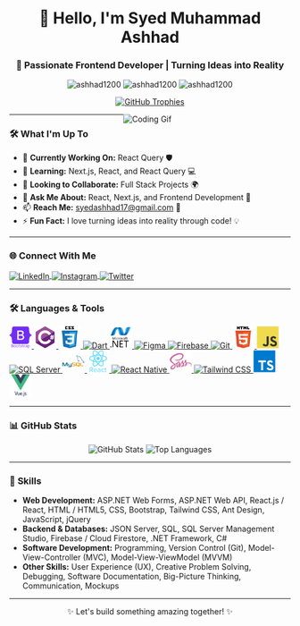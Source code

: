 <h1 align="center">👋 Hello, I'm Syed Muhammad Ashhad</h1>
<h3 align="center">🚀 Passionate Frontend Developer | Turning Ideas into Reality</h3>

<p align="center">
  <img src="https://komarev.com/ghpvc/?username=ashhad1200&label=Profile%20Views&color=0e75b6&style=flat" alt="ashhad1200" />
  <img src="https://img.shields.io/github/followers/ashhad1200?label=Followers&style=social" alt="ashhad1200" />
  <img src="https://img.shields.io/github/stars/ashhad1200?label=Stars&style=social" alt="ashhad1200" />
</p>

<p align="center">
  <a href="https://github.com/ryo-ma/github-profile-trophy">
    <img src="https://github-profile-trophy.vercel.app/?username=ashhad1200&margin-w=15&margin-h=15&theme=onedark" alt="GitHub Trophies" />
  </a>
</p>

<img align="right" src="https://user-images.githubusercontent.com/1016143/187770506-39e896ca-5495-4695-94c9-6976a4ef0445.gif" alt="Coding Gif" width="300"/>

---

### 🛠️ **What I'm Up To**
- 🔭 **Currently Working On:** React Query 🛡️  
- 🌱 **Learning:** Next.js, React, and React Query 💻  
- 👯 **Looking to Collaborate:** Full Stack Projects 🌍  
- 💬 **Ask Me About:** React, Next.js, and Frontend Development 💬  
- 📫 **Reach Me:** [syedashhad17@gmail.com](mailto:syedashhad17@gmail.com) 📧  
- ⚡ **Fun Fact:** I love turning ideas into reality through code! 💡  

---

### 🌐 **Connect With Me**
<p align="left">
  <a href="https://linkedin.com/in/syedmuhammadashhad" target="blank">
    <img align="center" src="https://cdn.jsdelivr.net/npm/simple-icons@v3/icons/linkedin.svg" alt="LinkedIn" height="30" width="40" />
  </a>
  <a href="https://instagram.com/the_better_version.s" target="blank">
    <img align="center" src="https://cdn.jsdelivr.net/npm/simple-icons@v3/icons/instagram.svg" alt="Instagram" height="30" width="40" />
  </a>
  <a href="https://twitter.com/yourtwitterhandle" target="blank">
    <img align="center" src="https://cdn.jsdelivr.net/npm/simple-icons@v3/icons/twitter.svg" alt="Twitter" height="30" width="40" />
  </a>
</p>

---

### 🛠️ **Languages & Tools**
<p align="left"> 
  <a href="https://getbootstrap.com" target="_blank" rel="noreferrer">
    <img src="https://raw.githubusercontent.com/devicons/devicon/master/icons/bootstrap/bootstrap-plain-wordmark.svg" alt="Bootstrap" width="40" height="40"/> 
  </a> 
  <a href="https://www.w3schools.com/cs/" target="_blank" rel="noreferrer">
    <img src="https://raw.githubusercontent.com/devicons/devicon/master/icons/csharp/csharp-original.svg" alt="C#" width="40" height="40"/> 
  </a> 
  <a href="https://www.w3schools.com/css/" target="_blank" rel="noreferrer">
    <img src="https://raw.githubusercontent.com/devicons/devicon/master/icons/css3/css3-original-wordmark.svg" alt="CSS3" width="40" height="40"/> 
  </a> 
  <a href="https://dart.dev" target="_blank" rel="noreferrer">
    <img src="https://www.vectorlogo.zone/logos/dartlang/dartlang-icon.svg" alt="Dart" width="40" height="40"/> 
  </a> 
  <a href="https://dotnet.microsoft.com/" target="_blank" rel="noreferrer">
    <img src="https://raw.githubusercontent.com/devicons/devicon/master/icons/dot-net/dot-net-original-wordmark.svg" alt=".NET" width="40" height="40"/> 
  </a> 
  <a href="https://www.figma.com/" target="_blank" rel="noreferrer">
    <img src="https://www.vectorlogo.zone/logos/figma/figma-icon.svg" alt="Figma" width="40" height="40"/> 
  </a> 
  <a href="https://firebase.google.com/" target="_blank" rel="noreferrer">
    <img src="https://www.vectorlogo.zone/logos/firebase/firebase-icon.svg" alt="Firebase" width="40" height="40"/> 
  </a> 
  <a href="https://git-scm.com/" target="_blank" rel="noreferrer">
    <img src="https://www.vectorlogo.zone/logos/git-scm/git-scm-icon.svg" alt="Git" width="40" height="40"/> 
  </a> 
  <a href="https://www.w3.org/html/" target="_blank" rel="noreferrer">
    <img src="https://raw.githubusercontent.com/devicons/devicon/master/icons/html5/html5-original-wordmark.svg" alt="HTML5" width="40" height="40"/> 
  </a> 
  <a href="https://developer.mozilla.org/en-US/docs/Web/JavaScript" target="_blank" rel="noreferrer">
    <img src="https://raw.githubusercontent.com/devicons/devicon/master/icons/javascript/javascript-original.svg" alt="JavaScript" width="40" height="40"/> 
  </a> 
  <a href="https://www.microsoft.com/en-us/sql-server" target="_blank" rel="noreferrer">
    <img src="https://www.svgrepo.com/show/303229/microsoft-sql-server-logo.svg" alt="SQL Server" width="40" height="40"/> 
  </a> 
  <a href="https://www.mysql.com/" target="_blank" rel="noreferrer">
    <img src="https://raw.githubusercontent.com/devicons/devicon/master/icons/mysql/mysql-original-wordmark.svg" alt="MySQL" width="40" height="40"/> 
  </a> 
  <a href="https://reactjs.org/" target="_blank" rel="noreferrer">
    <img src="https://raw.githubusercontent.com/devicons/devicon/master/icons/react/react-original-wordmark.svg" alt="React" width="40" height="40"/> 
  </a> 
  <a href="https://reactnative.dev/" target="_blank" rel="noreferrer">
    <img src="https://reactnative.dev/img/header_logo.svg" alt="React Native" width="40" height="40"/> 
  </a> 
  <a href="https://sass-lang.com" target="_blank" rel="noreferrer">
    <img src="https://raw.githubusercontent.com/devicons/devicon/master/icons/sass/sass-original.svg" alt="Sass" width="40" height="40"/> 
  </a> 
  <a href="https://tailwindcss.com/" target="_blank" rel="noreferrer">
    <img src="https://www.vectorlogo.zone/logos/tailwindcss/tailwindcss-icon.svg" alt="Tailwind CSS" width="40" height="40"/> 
  </a> 
  <a href="https://www.typescriptlang.org/" target="_blank" rel="noreferrer">
    <img src="https://raw.githubusercontent.com/devicons/devicon/master/icons/typescript/typescript-original.svg" alt="TypeScript" width="40" height="40"/> 
  </a> 
  <a href="https://vuejs.org/" target="_blank" rel="noreferrer">
    <img src="https://raw.githubusercontent.com/devicons/devicon/master/icons/vuejs/vuejs-original-wordmark.svg" alt="Vue.js" width="40" height="40"/> 
  </a> 
</p>

---

### 📊 **GitHub Stats**
<p align="center">
  <img align="center" src="https://github-readme-stats.vercel.app/api?username=ashhad1200&show_icons=true&locale=en&theme=radical" alt="GitHub Stats" />
  <img align="center" src="https://github-readme-stats.vercel.app/api/top-langs?username=ashhad1200&show_icons=true&locale=en&layout=compact&theme=radical" alt="Top Languages" />
</p>

---

### 🧠 **Skills**
- **Web Development:** ASP.NET Web Forms, ASP.NET Web API, React.js / React, HTML / HTML5, CSS, Bootstrap, Tailwind CSS, Ant Design, JavaScript, jQuery  
- **Backend & Databases:** JSON Server, SQL, SQL Server Management Studio, Firebase / Cloud Firestore, .NET Framework, C#  
- **Software Development:** Programming, Version Control (Git), Model-View-Controller (MVC), Model-View-ViewModel (MVVM)  
- **Other Skills:** User Experience (UX), Creative Problem Solving, Debugging, Software Documentation, Big-Picture Thinking, Communication, Mockups  

---

<p align="center">✨ Let's build something amazing together! ✨</p>
